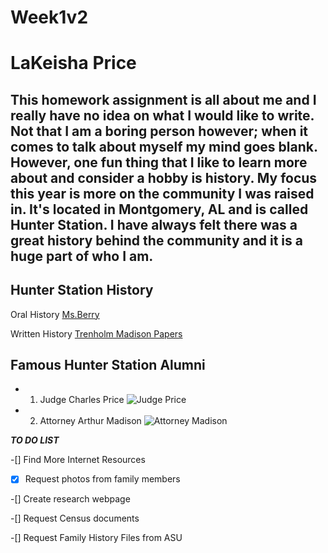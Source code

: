 # Week1v2

# LaKeisha Price

## This homework assignment is all about me and I really have no idea on what I would like to write.  Not that I am a boring person however; when it comes to talk about myself my mind goes blank.  However, one fun thing that I like to learn more about and consider a hobby is history.  My focus this year is more on the community I was raised in.  It's located in Montgomery, AL and is called Hunter Station.  I have always felt there was a great history behind the community and it is a huge part of who I am.   

## Hunter Station History

Oral History
[Ms.Berry](https://lwlcdigitallib.alasu.edu/digital/collection/Oralhis/id/34/)

Written History
[Trenholm Madison Papers](https://www.trenholmstate.edu/future-students/student-resources/library/collections/madison-family-collection/)

## Famous Hunter Station Alumni  

- 1.  Judge Charles Price 
![Judge Price](https://images.app.goo.gl/W1RNZRgX5uC2GaRQ8)

- 2.  Attorney Arthur Madison 
![Attorney Madison](https://images.app.goo.gl/Rb6uc7aXVXKGf1Bn6)

***TO DO LIST***

-[] Find More Internet Resources

-[X] Request photos from family members

-[] Create research webpage

-[] Request Census documents

-[] Request Family History Files from ASU
